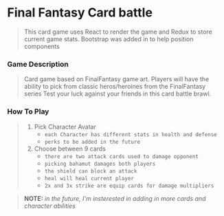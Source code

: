 # Final Fantasy Card battle

> This card game uses React to render the game and Redux to store current game stats.
> Bootstrap was added in to help position components

### Game Description

> Card game based on FinalFantasy game art.
> Players will have the ability to pick from classic heros/heroines from the FinalFantasy series
> Test your luck against your friends in this card battle brawl.

### How To Play

> 1. Pick Character Avatar
>    - `each Character has different stats in health and defense`
>    - `perks to be added in the future`
> 2. Choose between 9 cards
>    - `there are two attack cards used to damage opponent`
>    - `picking bahamut damages both players`
>    - `the shield can block an attack`
>    - `heal will heal current player`
>    - `2x and 3x strike are equip cards for damage multipliers`

> **NOTE:** *in the future, I'm insterested in adding in more cards and character abilities*
